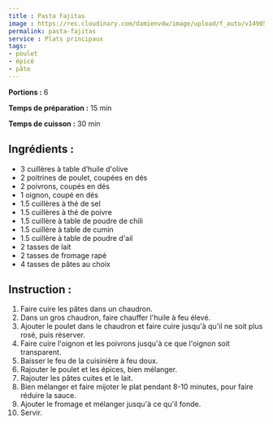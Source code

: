 ```yaml
---
title : Pasta Fajitas
image : https://res.cloudinary.com/damienvdw/image/upload/f_auto/v1490571715/recettes/pasta-fajitas.jpg
permalink: pasta-fajitas
service : Plats principaux
tags:
- poulet
- épicé
- pâte
---
```


**Portions :** 6

**Temps de préparation :** 15 min

**Temps de cuisson :** 30 min

## Ingrédients :
- 3 cuillères à table d’huile d'olive
- 2 poitrines de poulet, coupées en dés
- 2 poivrons, coupés en dés
- 1 oignon, coupé en dés
- 1.5 cuillères à thé de sel
- 1.5 cuillères à thé de poivre
- 1.5 cuillère à table de poudre de chili
- 1.5 cuillère à table de cumin
- 1.5 cuillère à table de poudre d'ail
- 2 tasses de lait
- 2 tasses de fromage rapé
- 4 tasses de pâtes au choix

## Instruction :
1. Faire cuire les pâtes dans un chaudron.
2. Dans un gros chaudron, faire chauffer l'huile à feu élevé.
3. Ajouter le poulet dans le chaudron et faire cuire jusqu'à qu'il ne soit plus rosé, puis réserver.
4. Faire cuire l'oignon et les poivrons jusqu'à ce que l'oignon soit transparent.
5. Baisser le feu de la cuisinière à feu doux.
6. Rajouter le poulet et les épices, bien mélanger.
7. Rajouter les pâtes cuites et le lait.
8. Bien mélanger et faire mijoter le plat pendant 8-10 minutes, pour faire réduire la sauce.
9. Ajouter le fromage et mélanger jusqu'à ce qu'il fonde.
10. Servir.

